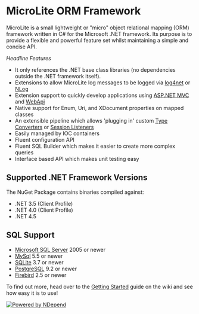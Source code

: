 MicroLite ORM Framework
=======================

MicroLite is a small lightweight or "micro" object relational mapping (ORM) framework written in C# for the Microsoft .NET framework. Its purpose is to provide a flexible and powerful feature set whilst maintaining a simple and concise API.

_Headline Features_

* It only references the .NET base class libraries (no dependencies outside the .NET framework itself).
* Extensions to allow MicroLite log messages to be logged via [log4net](https://github.com/TrevorPilley/MicroLite.Logging.Log4Net#microlitelogginglog4net) or [NLog](https://github.com/TrevorPilley/MicroLite.Logging.NLog#microliteloggingnlog)
* Extension support to quickly develop applications using [ASP.NET MVC](https://github.com/TrevorPilley/MicroLite.Extensions.Mvc#microliteextensionsmvc) and [WebApi](https://github.com/TrevorPilley/MicroLite.Extensions.WebApi#microliteextensionswebapi)
* Native support for Enum, Uri, and XDocument properties on mapped classes
* An extensible pipeline which allows 'plugging in' custom [Type Converters](https://github.com/TrevorPilley/MicroLite/wiki/Type-Converters) or [Session Listeners](https://github.com/TrevorPilley/MicroLite/wiki/Listeners)
* Easily managed by IOC containers
* Fluent configuration API
* Fluent SQL Builder which makes it easier to create more complex queries
* Interface based API which makes unit testing easy

## Supported .NET Framework Versions

The NuGet Package contains binaries compiled against:

* .NET 3.5 (Client Profile)
* .NET 4.0 (Client Profile)
* .NET 4.5

## SQL Support

* [Microsoft SQL Server](https://github.com/TrevorPilley/MicroLite/wiki#configuring-the-connection) 2005 or newer
* [MySql](https://github.com/TrevorPilley/MicroLite/wiki/Using-MySql) 5.5 or newer
* [SQLite](https://github.com/TrevorPilley/MicroLite/wiki/Using-PostgreSQL) 3.7 or newer
* [PostgreSQL](https://github.com/TrevorPilley/MicroLite/wiki/Using-SQLite) 9.2 or newer
* [Firebird](https://github.com/TrevorPilley/MicroLite/wiki/Using-Firebird) 2.5 or newer

To find out more, head over to the [Getting Started](https://github.com/TrevorPilley/MicroLite/wiki) guide on the wiki and see how easy it is to use!

[![Powered by NDepend](https://github.com/TrevorPilley/MicroLite/raw/master/tools/PoweredByNDependLogo.PNG)](http://ndepend.com/)
